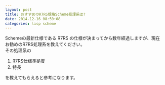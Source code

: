 ```yaml
---
layout: post
title: おすすめのR7RS規格Scheme処理系は?
date: 2014-12-16 08:50:08
categories: lisp scheme
---
```

<!-- {% raw %} -->
<p>Schemeの最新仕様である R7RS の仕様が決まってから数年経過しますが、現在お勧めのR7RS処理系を教えてください。<br>
その処理系の</p>

<ol>
<li>R7RS仕様準拠度</li>
<li>特長</li>
</ol>

<p>を教えてもらえると参考になります。</p>
<!-- {% endraw %} -->
